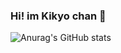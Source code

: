### Hi! im Kikyo chan 👋
![Anurag's GitHub stats](https://github-readme-stats.vercel.app/api?username=Kikyo-chan&show_icons=true&theme=radical)


<!--
**Kikyo-chan/Kikyo-chan** is a ✨ _special_ ✨ repository because its `README.md` (this file) appears on your GitHub profile.

Here are some ideas to get you started:

- 🔭 I’m currently working on ...
- 🌱 I’m currently learning ...
- 👯 I’m looking to collaborate on ...
- 🤔 I’m looking for help with ...
- 💬 Ask me about ...
- 📫 How to reach me: ...
- 😄 Pronouns: ...
- ⚡ Fun fact: ...
-->
